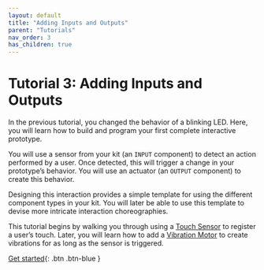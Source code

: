 ```yaml
---
layout: default
title: "Adding Inputs and Outputs"
parent: "Tutorials"
nav_order: 3
has_children: true
---
```


# Tutorial 3: Adding Inputs and Outputs

In the previous tutorial, you changed the behavior of a blinking LED. Here, you will learn how to build and program your first complete interactive prototype.

You will use a sensor from your kit (an `INPUT` component) to detect an action performed by a user. Once detected, this will trigger a change in your prototype’s behavior. You will use an actuator (an `OUTPUT` component) to create this behavior. 

Designing this interaction provides a simple template for using the different component types in your kit. You will later be able to use this template to devise more intricate interaction choreographies.

This tutorial begins by walking you through using a [Touch Sensor](../../components/touch-sensor/touch-sensor) to register a user’s touch. Later, you will learn how to add a [Vibration Motor](../../components/vibration-motor/vibration-motor) to create vibrations for as long as the sensor is triggered.

[Get started](part-1){: .btn .btn-blue }
